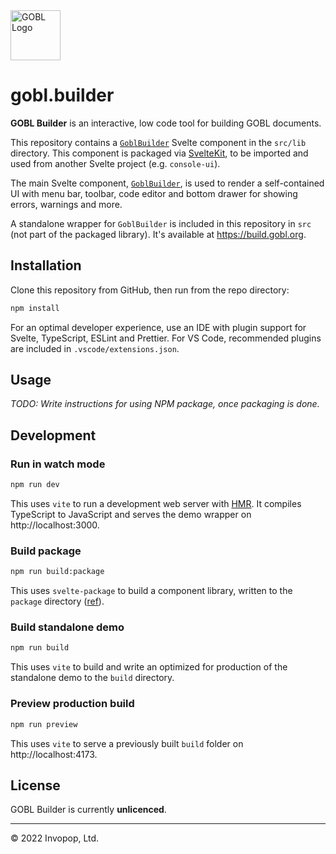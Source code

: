 <img src="https://github.com/invopop/gobl/blob/main/gobl_logo_black_rgb.svg?raw=true" width="80" alt="GOBL Logo">

# gobl.builder

**GOBL Builder** is an interactive, low code tool for building GOBL documents.

This repository contains a [`GoblBuilder`](src/lib/GoblBuilder.svelte) Svelte component in the `src/lib`
directory. This component is packaged via [SvelteKit](https://kit.svelte.dev/),
to be imported and used from another Svelte project (e.g. `console-ui`).

The main Svelte component, [`GoblBuilder`](src/GoblBuilder.svelte), is used to
render a self-contained UI with menu bar, toolbar, code editor and bottom drawer
for showing errors, warnings and more.

A standalone wrapper for `GoblBuilder` is included in this repository in `src` (not part of the packaged library). It's available at https://build.gobl.org.

## Installation

Clone this repository from GitHub, then run from the repo directory:

```sh
npm install
```

For an optimal developer experience, use an IDE with plugin support for Svelte,
TypeScript, ESLint and Prettier. For VS Code, recommended plugins are included
in `.vscode/extensions.json`.

## Usage

_TODO: Write instructions for using NPM package, once packaging is done._

## Development

### Run in watch mode

```sh
npm run dev
```

This uses `vite` to run a development web server with
[HMR](https://vitejs.dev/guide/features.html#hot-module-replacement). It
compiles TypeScript to JavaScript and serves the demo wrapper on
http://localhost:3000.

### Build package

```sh
npm run build:package
```

This uses `svelte-package` to build a component library, written to the
`package` directory ([ref](https://kit.svelte.dev/docs/packaging)).

### Build standalone demo

```sh
npm run build
```

This uses `vite` to build and write an optimized for production of the
standalone demo to the `build` directory.

### Preview production build

```sh
npm run preview
```

This uses `vite` to serve a previously built `build` folder on
http://localhost:4173.

## License

GOBL Builder is currently **unlicenced**.

---

© 2022 Invopop, Ltd.
